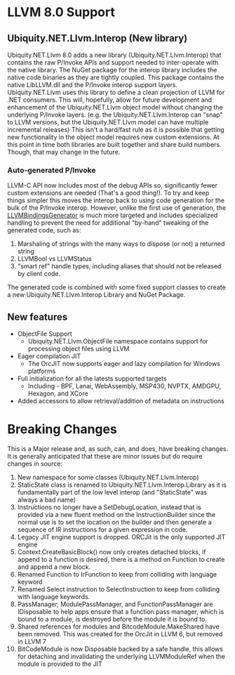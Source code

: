 # LLVM 8.0 Support
## Ubiquity.NET.Llvm.Interop (New library)
Ubiquity.NET.Llvm 8.0 adds a new library (Ubiquity.NET.Llvm.Interop)  that contains the raw P/Invoke
APIs and support needed to inter-operate with the native library. The NuGet package
for the interop library includes the native code binaries as they are tightly coupled.
This package contains the native LibLLVM.dll and the P/Invoke interop support layers.
Ubiquity.NET.Llvm uses this library to define a clean projection of LLVM for .NET consumers.
This will, hopefully, allow for future development and enhancement of the Ubiquity.NET.Llvm
object model without changing the underlying P/Invoke layers. (e.g.
the Ubiquity.NET.Llvm.Interop can "snap" to LLVM versions, but the Ubiquity.NET.Llvm model can have
multiple incremental releases) This isn't a hard/fast rule as it is possible that
getting new functionality in the object model requires new custom extensions. At
this point in time both libraries are built together and share build numbers.
Though, that may change in the future. 

### Auto-generated P/Invoke
LLVM-C API now includes most of the debug APIs so, significantly fewer custom
extensions are needed (That's a good thing!). To try and keep things simpler this
moves the interop back to using code generation for the bulk of the P/Invoke interop.
However, unlike the first use of generation, the [LLVMBindingsGenerator](https://github.com/UbiquityDotNET/Llvm.NET/tree/master/src/Interop/LlvmBindingsGenerator)
is much more targeted and includes specialized handling to prevent the need for
additional "by-hand" tweaking of the generated code, such as:

1. Marshaling of strings with the many ways to dispose (or not) a returned string
2. LLVMBool vs LLVMStatus
3. "smart ref" handle types, including aliases that should not be released by
   client code.

The generated code is combined with some fixed support classes to create a new
Ubiquity.NET.Llvm.Interop Library and NuGet Package. 

## New features
* ObjectFile Support
  * Ubiquity.NET.Llvm.ObjectFile namespace contains support for processing object files using LLVM
* Eager compilation JIT
  * The OrcJIT now supports eager and lazy compilation for Windows platforms
* Full initialization for all the latests supported targets
  * Including - BPF, Lanai, WebAssembly, MSP430, NVPTX, AMDGPU, Hexagon, and XCore
* Added accessors to allow retrieval/addition of metadata on instructions

# Breaking Changes
This is a Major release and, as such, can, and does, have breaking changes. It is generally
anticipated that these are minor issues but do require changes in source:

1. New namespace for some classes (Ubiquity.NET.Llvm.Interop)
1. StaticState class is renamed to Ubiquity.NET.Llvm.Interop.Library as it is fundamentally 
   part of the low level interop (and "StaticState" was always a bad name)
1. Instructions no longer have a SetDebugLocation, instead that is provided via a new
   fluent method on the InstructionBuilder since the normal use is to set the location
   on the builder and then generate a sequence of IR instructions for a given expression
   in code. 
1. Legacy JIT engine support is dropped. ORCJit is the only supported JIT engine
1. Context.CreateBasicBlock() now only creates detached blocks, if append to a function
   is desired, there is a method on Function to create and append a new block.
1. Renamed Function to IrFunction to keep from colliding with language keyword
1. Renamed Select instruction to SelectInstruction to keep from colliding with
   language keywords.
1. PassManager, ModulePassManager, and FunctionPassManager are IDisposable to help apps
   ensure that a function pass manager, which is bound to a module, is destroyed before
   the module it is bound to.
1. Shared references for modules and BitcodeModule.MakeShared have been removed.
   This was created for the OrcJit in LLVM 6, but removed in LLVM 7  
1. BitCodeModule is now Disposable backed by a safe handle, this allows for detaching and
   invalidating the underlying LLVMModuleRef when the module is provided to the JIT 

